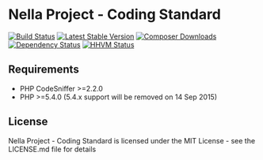 Nella Project - Coding Standard
===============================

[![Build Status](https://img.shields.io/travis/nella/coding-standard.svg?style=flat-square)](https://travis-ci.org/nella/coding-standard)
[![Latest Stable Version](https://img.shields.io/packagist/v/nella/coding-standard.svg?style=flat-square)](https://packagist.org/packages/nella/coding-standard)
[![Composer Downloads](https://img.shields.io/packagist/dt/nella/coding-standard.svg?style=flat-square)](https://packagist.org/packages/nella/coding-standard)
[![Dependency Status](https://img.shields.io/versioneye/d/user/projects/54a0657c14969a371200000a.svg?style=flat-square)](https://www.versioneye.com/user/projects/54a0657c14969a371200000a)
[![HHVM Status](https://img.shields.io/hhvm/nella/coding-standard.svg?style=flat-square)](http://hhvm.h4cc.de/package/nella/coding-standard)

Requirements
------------
- PHP CodeSniffer >=2.2.0
- PHP >=5.4.0 (5.4.x support will be removed on 14 Sep 2015)

License
-------
Nella Project - Coding Standard is licensed under the MIT License - see the LICENSE.md file for details
